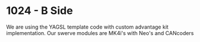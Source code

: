 # 1024 - B Side

We are using the YAGSL template code with custom advantage kit implementation. Our swerve modules are MK4i's with Neo's and CANcoders
